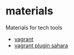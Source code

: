 # materials
Materials for tech tools

- [vagrant](vagrant/vagrant.md)
- [vagrant plugin sahara](vagrant/vagrant_plugin_sahara.md)
